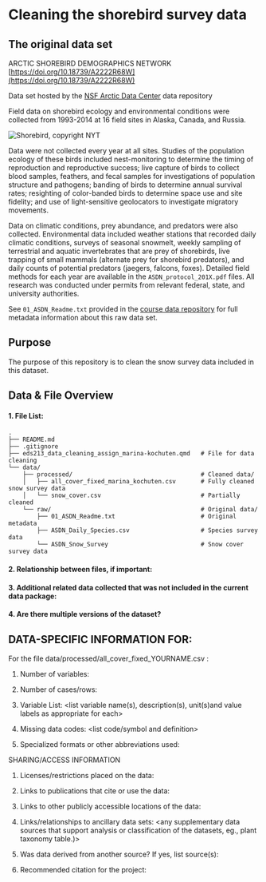 # Cleaning the shorebird survey data

## The original data set

ARCTIC SHOREBIRD DEMOGRAPHICS NETWORK [https://doi.org/10.18739/A2222R68W](https://doi.org/10.18739/A2222R68W)

Data set hosted by the [NSF Arctic Data Center](https://arcticdata.io) data repository 

Field data on shorebird ecology and environmental conditions were collected from 1993-2014 at 16 field sites in Alaska, Canada, and Russia.

![Shorebird, copyright NYT](https://static01.nyt.com/images/2017/09/10/nyregion/10NATURE1/10NATURE1-superJumbo.jpg?quality=75&auto=webp)

Data were not collected every year at all sites. Studies of the population ecology of these birds included nest-monitoring to determine the timing of reproduction and reproductive success; live capture of birds to collect blood samples, feathers, and fecal samples for investigations of population structure and pathogens; banding of birds to determine annual survival rates; resighting of color-banded birds to determine space use and site fidelity; and use of light-sensitive geolocators to investigate migratory movements. 

Data on climatic conditions, prey abundance, and predators were also collected. Environmental data included weather stations that recorded daily climatic conditions, surveys of seasonal snowmelt, weekly sampling of terrestrial and aquatic invertebrates that are prey of shorebirds, live trapping of small mammals (alternate prey for shorebird predators), and daily counts of potential predators (jaegers, falcons, foxes). Detailed field methods for each year are available in the `ASDN_protocol_201X.pdf` files. All research was conducted under permits from relevant federal, state, and university authorities.

See `01_ASDN_Readme.txt` provided in the [course data repository](https://github.com/UCSB-Library-Research-Data-Services/bren-meds213-spring-2024-class-data) for full metadata information about this raw data set.

## Purpose

The purpose of this repository is to clean the snow survey data included in this dataset. 

## Data & File Overview

#### 1. File List:

```
.
├── README.md
├── .gitignore
├── eds213_data_cleaning_assign_marina-kochuten.qmd   # File for data cleaning
└── data/
    ├── processed/                                    # Cleaned data/
    │   ├── all_cover_fixed_marina_kochuten.csv       # Fully cleaned snow survey data
    │   └── snow_cover.csv                            # Partially cleaned
    └── raw/                                          # Original data/
        ├── 01_ASDN_Readme.txt                        # Original metadata
        ├── ASDN_Daily_Species.csv                    # Species survey data
        └── ASDN_Snow_Survey                          # Snow cover survey data
```

#### 2. Relationship between files, if important:


#### 3. Additional related data collected that was not included in the current data package:

#### 4. Are there multiple versions of the dataset? 

## DATA-SPECIFIC INFORMATION FOR:

For the file  data/processed/all_cover_fixed_YOURNAME.csv : 

1. Number of variables:

2. Number of cases/rows:

3. Variable List: <list variable name(s), description(s), unit(s)and value 
labels as appropriate for each>

4. Missing data codes: <list code/symbol and definition>

5. Specialized formats or other abbreviations used:

SHARING/ACCESS INFORMATION

1. Licenses/restrictions placed on the data:

2. Links to publications that cite or use the data:

3. Links to other publicly accessible locations of the data:

4. Links/relationships to ancillary data sets: <any supplementary data sources 
that support analysis or classification of the datasets, eg., plant taxonomy table.)>

5. Was data derived from another source? If yes, list source(s): <list citations 
to original sources>

6. Recommended citation for the project:
